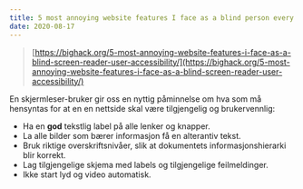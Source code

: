 ```yaml
---
title: 5 most annoying website features I face as a blind person every single day
date: 2020-08-17
---
```


> [https://bighack.org/5-most-annoying-website-features-i-face-as-a-blind-screen-reader-user-accessibility/](https://bighack.org/5-most-annoying-website-features-i-face-as-a-blind-screen-reader-user-accessibility/)

En skjermleser-bruker gir oss en nyttig påminnelse om hva som må hensyntas for at en en nettside skal være tilgjengelig og brukervennlig:

- Ha en **god** tekstlig label på alle lenker og knapper.
- La alle bilder som bærer informasjon få en alterantiv tekst.
- Bruk riktige overskriftsnivåer, slik at dokumentets informasjonshierarki blir korrekt.
- Lag tilgjengelige skjema med labels og tilgjengelige feilmeldinger.
- Ikke start lyd og video automatisk.

